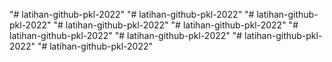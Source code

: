 "# latihan-github-pkl-2022"  "# latihan-github-pkl-2022" 
"# latihan-github-pkl-2022" 
"# latihan-github-pkl-2022" 
"# latihan-github-pkl-2022" 
"# latihan-github-pkl-2022" 
"# latihan-github-pkl-2022" 
"# latihan-github-pkl-2022" 
"# latihan-github-pkl-2022" 
